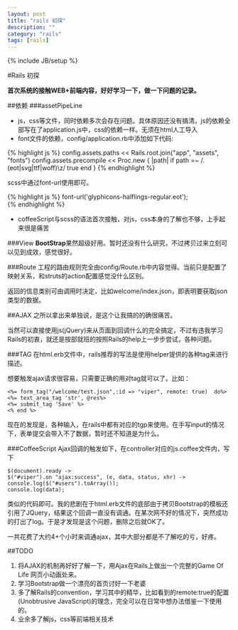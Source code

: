 ```yaml
---
layout: post
title: "rails 初探"
description: ""
category: "rails"
tags: [rails]
---
```

{% include JB/setup %}

#Rails 初探

**首次系统的接触WEB+前端内容，好好学习一下，做一下问题的记录。**

##依赖
###assetPipeLine

* js，css等文件，同时依赖多次会存在问题。具体原因还没有搞清。js的依赖全部写在了application.js中，css的依赖一样。无须在html人工导入
* font文件的依赖，config/application.rb中添加如下代码:

{% highlight js %}
config.assets.paths << Rails.root.join("app", "assets", "fonts")
config.assets.precompile << Proc.new { |path|
  if path =~ /\.(eot|svg|ttf|woff)\z/
    true
  end
}
{% endhighlight %}

scss中通过font-url使用即可。

{% highlight js %}
font-url('glyphicons-halflings-regular.eot');	
{% endhighlight %}
    
* coffeeScript与scss的语法首次接触，对js，css本身的了解也不够，上手起来很是痛苦

###View
**BootStrap**果然超级好用。暂时还没有什么研究，不过拷贝过来立刻可以见到成效，感觉很好。

###Route
工程的路由规则完全由config/Route.rb中内容觉得。当前只是配置了映射关系，和struts的action配置感觉没什么区别。

返回的信息类别可由调用时决定，比如welcome/index.json，即表明要获取json类型的数据。

##AJAX
之所以拿出来单独说，是这个让我搞的的确很痛苦。

当然可以直接使用js(jQuery)来从页面到回调什么的完全搞定，不过有违我学习Rails的初衷，就还是按部就班的按照Rails的help上一步步尝试，各种问题。

###TAG
在html.erb文件中，rails推荐的写法是使用helper提供的各种tag来进行描述。

想要触发ajax请求很容易，只需要正确的用对tag就可以了。比如：

	<%= form_tag("/welcome/test.json",:id => "viper", remote: true)  do%>
	<%= text_area_tag 'str', @res%>
	<%= submit_tag 'Save' %>
	<% end %>
	
现在的发现是，各种输入，在rails中都有对应的tgp来使用。在手写input的情况下，表单提交会带入不了数据，暂时还不知道是为什么。

###CoffeeScript
Ajax回调的触发如下，在controller对应的js.coffee文件内，写下

	$(document).ready ->
	$("#viper").on "ajax:success", (e, data, status, xhr) ->
	console.log($("#users").toArray());
	console.log(data);
类似的代码即可。我的悲剧在于html.erb文件的底部由于拷贝Bootstrap的模板还引用了JQuery，结果这个回调一直没有调通。在某次网不好的情况下，突然成功的打出了log。于是才发现是这个问题，删除之后就OK了。

一共花费了大约4+个小时来调通ajax，其中大部分都是不了解吃的亏，好疼。

##TODO
1. 将AJAX的机制再好好了解一下，用Ajax在Rails上做出一个完整的Game Of Life 网页小动画处来。
2. 学习Bootstrap做一个漂亮的首页讨好一下老婆
3. 多了解Rails的convention，学习其中的精华，比如看到的remote:true的配置(Unobtrusive JavaScript)的理念，完全可以在日常中想办法借鉴一下使用的。
4. 业余多了解js，css等前端相关技术
